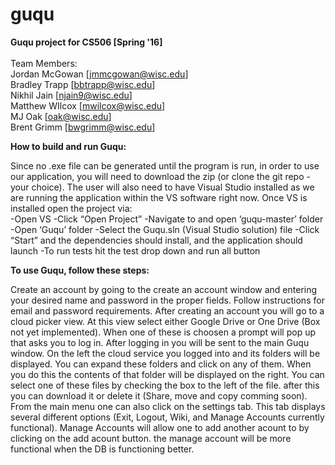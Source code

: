 # guqu
**Guqu project for CS506 [Spring '16]**<br/>  
Team Members: <br/>
Jordan McGowan [jmmcgowan@wisc.edu] <br/>
Bradley Trapp [bbtrapp@wisc.edu] <br/>
Nikhil Jain [njain9@wisc.edu] <br/>
Matthew WIlcox [mwilcox@wisc.edu] <br/>
MJ Oak [oak@wisc.edu] <br/>
Brent Grimm [bwgrimm@wisc.edu] <br/>

**How to build and run Guqu:**

Since no .exe file can be generated until the program is run, in order to use our application, you will need to download the zip (or clone the git repo - your choice). The user will also need to have Visual Studio installed as we are running the application within the VS software right now. Once VS is installed open the project via:<br/>
-Open VS
-Click “Open Project”
-Navigate to and open ‘guqu-master’ folder
-Open ‘Guqu’ folder
-Select the Guqu.sln (Visual Studio solution) file
-Click  “Start” and the dependencies should install, and the application should launch
-To run tests hit the test drop down and run all button <br/>

**To use Guqu, follow these steps:**

Create an account by going to the create an account window and entering your desired name and password in the proper fields. Follow instructions for email and password requirements. After creating an account you will go to a cloud picker view. At this view select either Google Drive or One Drive (Box not yet implemented). When one of these is choosen a prompt will pop up that asks you to log in. After logging in you will be sent to the main Guqu window. On the left the cloud service you logged into and its folders will be displayed. You can expand these folders and click on any of them. When you do this the contents of that folder will be displayed on the right. You can select one of these files by checking the box to the left of the file. after this you can download it or delete it (Share, move and copy comming soon). From the main menu one can also click on the settings tab. This tab displays several different options (Exit, Logout, Wiki, and Manage Accounts currently functional). Manage Accounts will allow one to add another acount to by clicking on the add acount button. the manage account will be more functional when the DB is functioning better.  

